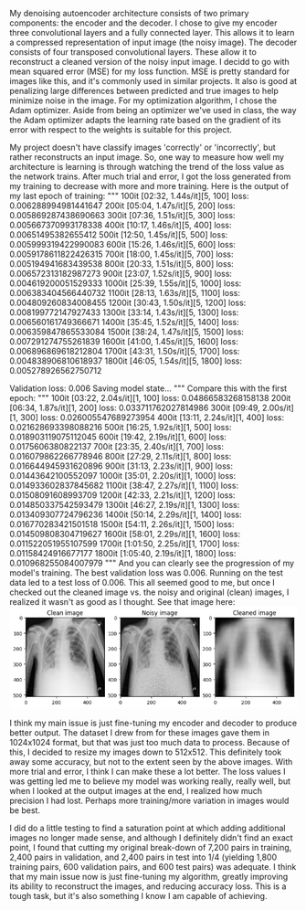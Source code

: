 My denoising autoencoder architecture consists of two primary components: the encoder and the decoder. I chose to give my encoder three convolutional layers and a fully connected layer. This allows it to learn a compressed representation of input image (the noisy image). The decoder consists of four transposed convolutional layers. These allow it to reconstruct a cleaned version of the noisy input image. I decidd to go with mean squared error (MSE) for my loss function. MSE is pretty standard for images like this, and it's commonly used in similar projects. It also is good at penalizing large differences between predicted and true images to help minimize noise in the image. For my optimization algorithm, I chose the Adam optimizer. Aside from being an optimizer we've used in class, the way the Adam optimizer adapts the learning rate based on the gradient of its error with respect to the weights is suitable for this project.

My project doesn't have classify images 'correctly' or 'incorrectly', but rather reconstructs an input image. So, one way to measure how well my architecture is learning is through watching the trend of the loss value as the network trains. After much trial and error, I got the loss generated from my training to decrease with more and more training. Here is the output of my last epoch of training:
"""
100it [02:32,  1.44s/it][5, 100] loss: 0.006288994981441647
200it [05:04,  1.47s/it][5, 200] loss: 0.005869287438690663
300it [07:36,  1.51s/it][5, 300] loss: 0.005667370993178338
400it [10:17,  1.46s/it][5, 400] loss: 0.00651495382655412
500it [12:50,  1.45s/it][5, 500] loss: 0.005999319422990083
600it [15:26,  1.46s/it][5, 600] loss: 0.0059178611822426315
700it [18:00,  1.45s/it][5, 700] loss: 0.005194941683439538
800it [20:33,  1.51s/it][5, 800] loss: 0.006572313182987273
900it [23:07,  1.52s/it][5, 900] loss: 0.004619200051529333
1000it [25:39,  1.55s/it][5, 1000] loss: 0.006383404566440732
1100it [28:13,  1.63s/it][5, 1100] loss: 0.004809260834008455
1200it [30:43,  1.50s/it][5, 1200] loss: 0.008199772147927433
1300it [33:14,  1.43s/it][5, 1300] loss: 0.006560161749366671
1400it [35:45,  1.52s/it][5, 1400] loss: 0.006359847865533084
1500it [38:24,  1.47s/it][5, 1500] loss: 0.007291274755261839
1600it [41:00,  1.45s/it][5, 1600] loss: 0.006896869618212804
1700it [43:31,  1.50s/it][5, 1700] loss: 0.004838906810618937
1800it [46:05,  1.54s/it][5, 1800] loss: 0.005278926562750712

Validation loss: 0.006
Saving model state...
"""
Compare this with the first epoch:
"""
100it [03:22,  2.04s/it][1, 100] loss: 0.04866583268158138
200it [06:34,  1.87s/it][1, 200] loss: 0.033711762027814986
300it [09:49,  2.00s/it][1, 300] loss: 0.026005547689273954
400it [13:11,  2.24s/it][1, 400] loss: 0.021628693398088216
500it [16:25,  1.92s/it][1, 500] loss: 0.018903119075112045
600it [19:42,  2.19s/it][1, 600] loss: 0.0175606380822137
700it [23:35,  2.40s/it][1, 700] loss: 0.016079862266778946
800it [27:29,  2.11s/it][1, 800] loss: 0.016644945931620896
900it [31:13,  2.23s/it][1, 900] loss: 0.01443642100552097
1000it [35:01,  2.20s/it][1, 1000] loss: 0.014933602837845682
1100it [38:47,  2.27s/it][1, 1100] loss: 0.01508091608993709
1200it [42:33,  2.21s/it][1, 1200] loss: 0.014850337542593479
1300it [46:27,  2.19s/it][1, 1300] loss: 0.013409307724796236
1400it [50:14,  2.29s/it][1, 1400] loss: 0.016770283421501518
1500it [54:11,  2.26s/it][1, 1500] loss: 0.014509808304719627
1600it [58:01,  2.29s/it][1, 1600] loss: 0.011522051955107599
1700it [1:01:50,  2.25s/it][1, 1700] loss: 0.01158424916677177
1800it [1:05:40,  2.19s/it][1, 1800] loss: 0.010968255084007979
"""
And you can clearly see the progression of my model's training. The best validation loss was 0.006. 
Running on the test data led to a test loss of 0.006. 
This all seemed good to me, but once I checked out the cleaned image vs. the noisy and original (clean) images, I realized it wasn't as good as I thought. 
See that image here:
![Images of the clean (original), noisy (with quantum noise), and cleaned (after runnning through model) X-rays](/output.png "Output on Test Data")

I think my main issue is just fine-tuning my encoder and decoder to produce better output. The dataset I drew from for these images gave them in 1024x1024 format, but that was just too much data to process. Because of this, I decided to resize my images down to 512x512. This definitely took away some accuracy, but not to the extent seen by the above images. With more trial and error, I think I can make these a lot better. The loss values I was getting led me to believe my model was working really, really well, but when I looked at the output images at the end, I realized how much precision I had lost. Perhaps more training/more variation in images would be best. 

I did do a little testing to find a saturation point at which adding additional images no longer made sense, and although I definitely didn't find an exact point, I found that cutting my original break-down of 7,200 pairs in training, 2,400 pairs in validation, and 2,400 pairs in test into 1/4 (yielding 1,800 training pairs, 600 validation pairs, and 600 test pairs) was adequate. I think that my main issue now is just fine-tuning my algorithm, greatly improving its ability to reconstruct the images, and reducing accuracy loss. This is a tough task, but it's also something I know I am capable of achieving. 